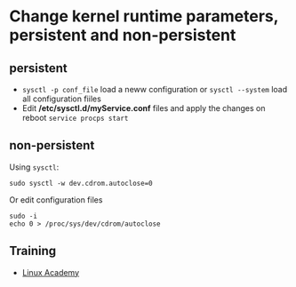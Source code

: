 # Change kernel runtime parameters, persistent and non-persistent

## persistent
* `sysctl -p conf_file` load a neww configuration or `sysctl --system` load all configuration fiiles
* Edit **/etc/sysctl.d/myService.conf** files and apply the changes on reboot `service procps start`

## non-persistent
Using `sysctl`:
```
sudo sysctl -w dev.cdrom.autoclose=0
```
Or edit configuration files
```
sudo -i
echo 0 > /proc/sys/dev/cdrom/autoclose
```

## Training
* [Linux Academy](https://linuxacademy.com/cp/courses/lesson/course/5434/lesson/12/module/428)
